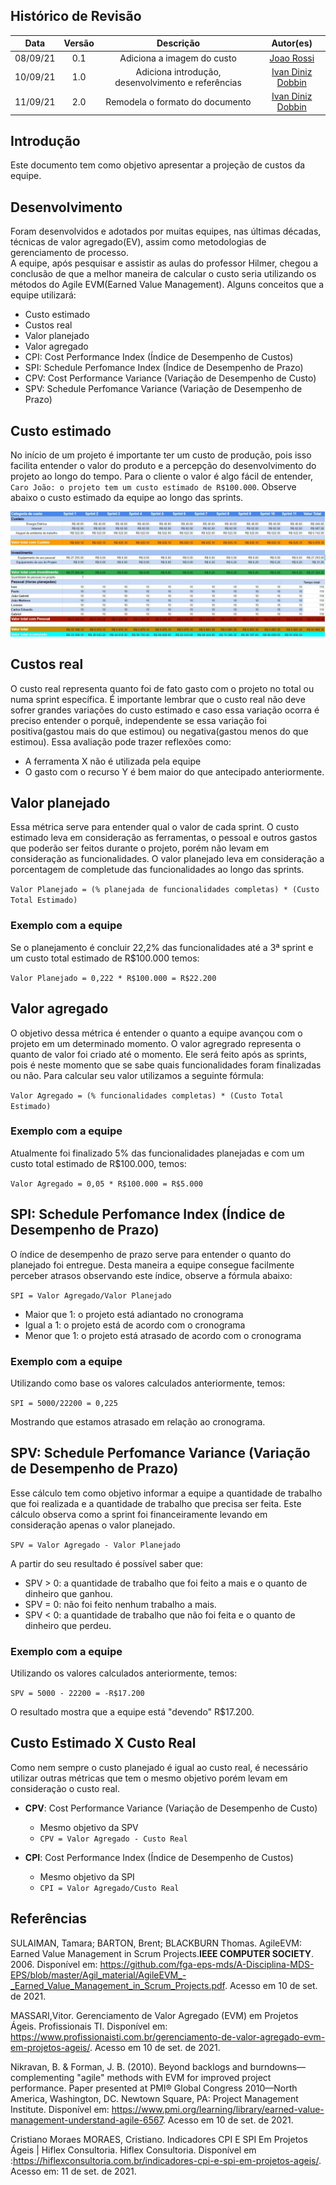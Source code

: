 ## Histórico de Revisão
| Data | Versão | Descrição | Autor(es)|
|:----:|:------:|:---------:|:--------:|
| 08/09/21 | 0.1 | Adiciona a imagem do custo | [Joao Rossi]((https://github.com/bielrossi15)) |
| 10/09/21 | 1.0 | Adiciona introdução, desenvolvimento e referências | [Ivan Diniz Dobbin](https://github.com/darmsDD) |
| 11/09/21 | 2.0 | Remodela o formato do documento |[Ivan Diniz Dobbin](https://github.com/darmsDD)

## Introdução
Este documento tem como objetivo apresentar a projeção de custos da equipe.


## Desenvolvimento

Foram desenvolvidos e adotados por muitas equipes, nas últimas décadas,  técnicas de valor agregado(EV), assim como metodologias de gerenciamento de processo.  
A equipe, após pesquisar e assistir as aulas do professor Hilmer, chegou a conclusão de que a melhor maneira de calcular o custo seria utilizando os métodos do Agile EVM(Earned Value Management).  Alguns conceitos que a equipe utilizará:

- Custo estimado
- Custos real
- Valor planejado
- Valor agregado
- CPI: Cost Performance Index (Índice de Desempenho de Custos)
- SPI: Schedule Perfomance Index (Índice de Desempenho de Prazo)
- CPV: Cost Performance Variance (Variação de Desempenho de Custo)
- SPV: Schedule Perfomance Variance (Variação de Desempenho de Prazo)

## Custo estimado
No início de um projeto é importante ter um custo de produção, pois isso facilita entender o valor do produto e a percepção do desenvolvimento do projeto ao longo do tempo. Para o cliente o valor é algo fácil de entender, `Caro João: o projeto tem um custo estimado de R$100.000`. Observe abaixo o custo estimado da equipe ao longo das sprints.

[![](imagens/custoEvm.jpeg)](imagens/custoEvm.jpeg) 


## Custos real
O custo real representa quanto foi de fato gasto com o projeto no total ou numa sprint específica. É importante lembrar que
o custo real não deve sofrer grandes variações do custo estimado e caso essa variação ocorra é preciso entender o porquê, independente se essa variação foi positiva(gastou mais do que estimou) ou negativa(gastou menos do que estimou). Essa avaliação pode trazer reflexões como:

- A ferramenta X não é utilizada pela equipe
- O gasto com o recurso Y é bem maior do que antecipado anteriormente. 


## Valor planejado
Essa métrica serve para entender qual o valor de cada sprint. O custo estimado leva em consideração as ferramentas, o pessoal e outros gastos que poderão ser feitos durante o projeto, porém não levam em consideração as funcionalidades.
O valor planejado leva em consideração a porcentagem de completude das funcionalidades ao longo das sprints.

`Valor Planejado = (% planejada de funcionalidades completas) * (Custo Total Estimado) `

### Exemplo com a equipe
Se o planejamento é concluir 22,2% das funcionalidades até a 3ª sprint e um custo total estimado de R$100.000 temos:

`Valor Planejado = 0,222 * R$100.000 = R$22.200`


## Valor agregado
O objetivo dessa métrica é entender o quanto a equipe avançou com o projeto em um determinado momento.  O valor agregrado representa o quanto de valor foi criado até o momento. Ele será feito após as sprints, pois é neste momento que se sabe quais funcionalidades foram finalizadas ou não. Para calcular seu valor utilizamos a seguinte fórmula:

`Valor Agregado = (% funcionalidades completas) * (Custo Total Estimado) `

### Exemplo com a equipe
Atualmente foi finalizado 5% das funcionalidades planejadas e com um custo total estimado de  R$100.000, temos:

`Valor Agregado = 0,05 * R$100.000 = R$5.000 `

## SPI: Schedule Perfomance Index (Índice de Desempenho de Prazo)
O índice de desempenho de prazo serve para entender o quanto do planejado foi entregue. Desta maneira a equipe consegue 
facilmente perceber atrasos observando este índice, observe a fórmula abaixo:

`SPI = Valor Agregado/Valor Planejado`

- Maior que 1: o projeto está adiantado no cronograma
- Igual a 1: o projeto está de acordo com o cronograma
- Menor que 1: o projeto está atrasado de acordo com o cronograma

### Exemplo com a equipe
Utilizando como base os valores calculados anteriormente, temos:

`SPI = 5000/22200 = 0,225`

Mostrando que estamos atrasado em relação ao cronograma.

## SPV: Schedule Perfomance Variance (Variação de Desempenho de Prazo)
Esse cálculo tem como objetivo informar a equipe a quantidade de trabalho que foi realizada e a quantidade de trabalho que precisa ser feita. Este cálculo observa como a sprint foi financeiramente levando em consideração apenas o valor planejado.

`SPV = Valor Agregado - Valor Planejado`

A partir do seu resultado é possível saber que:

- SPV > 0: a quantidade de trabalho que foi feito a mais e o quanto de dinheiro que ganhou.
- SPV = 0: não foi feito nenhum trabalho a mais.
- SPV < 0: a quantidade de trabalho que não foi feita e o quanto de dinheiro que perdeu.  

### Exemplo com a equipe
Utilizando os valores calculados anteriormente, temos:

`SPV = 5000 - 22200 = -R$17.200`

O resultado mostra que a equipe está "devendo" R$17.200.

## Custo Estimado X Custo Real
Como nem sempre o custo planejado é igual ao custo real, é necessário utilizar outras métricas que tem o mesmo objetivo porém levam em consideração o custo real.


- **CPV**: Cost Performance Variance (Variação de Desempenho de Custo)
    - Mesmo objetivo da SPV
    - `CPV = Valor Agregado - Custo Real`


- **CPI**: Cost Performance Index (Índice de Desempenho de Custos)
    - Mesmo objetivo da SPI
    - `CPI = Valor Agregado/Custo Real`



## Referências 

SULAIMAN, Tamara; BARTON, Brent; BLACKBURN Thomas. AgileEVM: Earned Value Management in Scrum Projects.**IEEE COMPUTER SOCIETY**. 2006. Disponível em: <https://github.com/fga-eps-mds/A-Disciplina-MDS-EPS/blob/master/Agil_material/AgileEVM_-_Earned_Value_Management_in_Scrum_Projects.pdf>. Acesso em 10 de set. de 2021.


MASSARI,Vitor. Gerenciamento de Valor Agregado (EVM) em Projetos Ágeis. Profissionais TI. Disponível em: <https://www.profissionaisti.com.br/gerenciamento-de-valor-agregado-evm-em-projetos-ageis/>. Acesso em 10 de set. de 2021.


Nikravan, B. & Forman, J. B. (2010). Beyond backlogs and burndowns—complementing "agile" methods with EVM for improved project performance. Paper presented at PMI® Global Congress 2010—North America, Washington, DC. Newtown Square, PA: Project Management Institute. Disponível em: <https://www.pmi.org/learning/library/earned-value-management-understand-agile-6567>. Acesso em 10 de set. de 2021.


Cristiano Moraes
MORAES, Cristiano. Indicadores CPI E SPI Em Projetos Ágeis | Hiflex Consultoria. Hiflex Consultoria. Disponível em :<https://hiflexconsultoria.com.br/indicadores-cpi-e-spi-em-projetos-ageis/>. Acesso em: 11 de set. de 2021.



